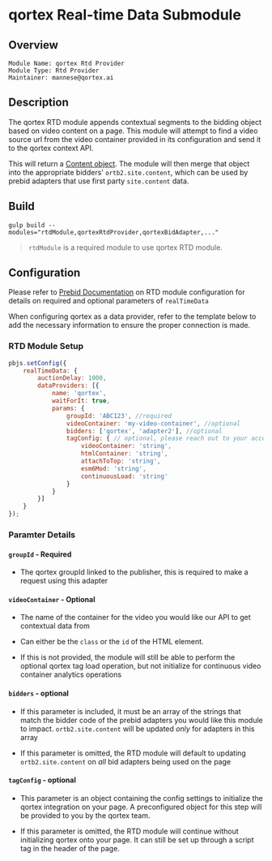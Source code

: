 # qortex Real-time Data Submodule

## Overview

```
Module Name: qortex Rtd Provider
Module Type: Rtd Provider
Maintainer: mannese@qortex.ai
```

## Description

The qortex RTD module appends contextual segments to the bidding object based on video content on a page. This module will attempt to find a video source url from the video container provided in its configuration and send it to the qortex context API. 

This will return a [Content object](https://www.iab.com/wp-content/uploads/2016/03/OpenRTB-API-Specification-Version-2-5-FINAL.pdf#page=26). The module will then merge that object into the appropriate bidders' `ortb2.site.content`, which can be used by prebid adapters that use first party `site.content` data.

## Build
```
gulp build --modules="rtdModule,qortexRtdProvider,qortexBidAdapter,..."  
```

> `rtdModule` is a required module to use qortex RTD module.

## Configuration

Please refer to [Prebid Documentation](https://docs.prebid.org/dev-docs/publisher-api-reference/setConfig.html#setConfig-realTimeData) on RTD module configuration for details on required and optional parameters of `realTimeData`

When configuring qortex as a data provider, refer to the template below to add the necessary information to ensure the proper connection is made.  

### RTD Module Setup

```javascript
pbjs.setConfig({
    realTimeData: {
        auctionDelay: 1000,
        dataProviders: [{
            name: 'qortex',
            waitForIt: true,
            params: {
                groupId: 'ABC123', //required
                videoContainer: 'my-video-container', //optional
                bidders: ['qortex', 'adapter2'], //optional
                tagConfig: { // optional, please reach out to your account manager for configuration reccommendation
                    videoContainer: 'string',
                    htmlContainer: 'string',
                    attachToTop: 'string',
                    esm6Mod: 'string',
                    continuousLoad: 'string'
                }
            }
        }]
    }
});
```

### Paramter Details

#### `groupId` - Required
- The qortex groupId linked to the publisher, this is required to make a request using this adapter

#### `videoContainer` - Optional
- The name of the container for the video you would like our API to get contextual data from

- Can either be the `class` or the `id` of the HTML element. 

- If this is not provided, the module will still be able to perform the optional qortex tag load operation, but not initialize for continuous video container analytics operations

#### `bidders` - optional
- If this parameter is included, it must be an array of the strings that match the bidder code of the prebid adapters you would like this module to impact. `ortb2.site.content` will be updated *only* for adapters in this array

- If this parameter is omitted, the RTD module will default to updating  `ortb2.site.content` on *all* bid adapters being used on the page

#### `tagConfig` - optional
- This parameter is an object containing the config settings to initialize the qortex integration on your page. A preconfigured object for this step will be provided to you by the qortex team.

- If this parameter is omitted, the RTD module will continue without initializing qortex onto your page. It can still be set up through a script tag in the header of the page.